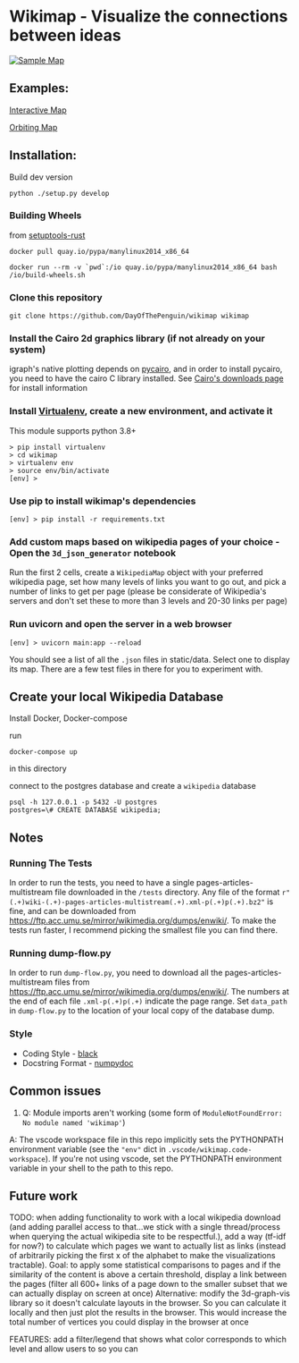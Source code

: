 # Wikimap - Visualize the connections between ideas
[![Sample Map](static/map.gif "Sample Wikimap")](https://dayofthepenguin.github.io/wikimap/interactive_demo.html)

## Examples:
[Interactive Map](https://dayofthepenguin.github.io/wikimap/interactive_demo.html)

[Orbiting Map](https://dayofthepenguin.github.io/wikimap/orbiting_demo.html)

## Installation:
Build dev version
```shell
python ./setup.py develop
```
### Building Wheels
from [setuptools-rust](https://github.com/PyO3/setuptools-rust#binary-wheels-on-linux)

```shell
docker pull quay.io/pypa/manylinux2014_x86_64
```

```shell
docker run --rm -v `pwd`:/io quay.io/pypa/manylinux2014_x86_64 bash /io/build-wheels.sh
```

### Clone this repository

`git clone https://github.com/DayOfThePenguin/wikimap wikimap`

### Install the Cairo 2d graphics library (if not already on your system)
igraph's native plotting depends on [pycairo](https://www.cairographics.org/pycairo/), and
in order to install pycairo, you need to have the cairo C library installed.  See
[Cairo's downloads page](https://www.cairographics.org/download/) for install information

### Install [Virtualenv](https://virtualenv.pypa.io/en/latest/), create a new environment, and activate it
This module supports python 3.8+
```shell
> pip install virtualenv
> cd wikimap
> virtualenv env
> source env/bin/activate
[env] > 
```

### Use pip to install wikimap's dependencies
```shell
[env] > pip install -r requirements.txt
```

### Add custom maps based on wikipedia pages of your choice - Open the `3d_json_generator` notebook
Run the first 2 cells, create a `WikipediaMap` object with your preferred wikipedia page, set how many
levels of links you want to go out, and pick a number of links to get per page (please be considerate of
Wikipedia's servers and don't set these to more than 3 levels and 20-30 links per page)


### Run uvicorn and open the server in a web browser
```shell
[env] > uvicorn main:app --reload
```
You should see a list of all the `.json` files in static/data. Select one to display its map. There are a few test files in there for you to experiment with.

## Create your local Wikipedia Database
Install Docker, Docker-compose

run
```shell
docker-compose up
```
in this directory

connect to the postgres database and create a `wikipedia` database
```shell
psql -h 127.0.0.1 -p 5432 -U postgres
postgres=\# CREATE DATABASE wikipedia;
```

## Notes
### Running The Tests
In order to run the tests, you need to have a single pages-articles-multistream file
downloaded in the `/tests` directory. Any file of the format
`r"(.+)wiki-(.+)-pages-articles-multistream(.+).xml-p(.+)p(.+).bz2"` is fine, and can
be downloaded from https://ftp.acc.umu.se/mirror/wikimedia.org/dumps/enwiki/. To make
the tests run faster, I recommend picking the smallest file you can find there.

### Running dump-flow.py
In order to run `dump-flow.py`, you need to download all the pages-articles-multistream
files from https://ftp.acc.umu.se/mirror/wikimedia.org/dumps/enwiki/. The numbers at
the end of each file `.xml-p(.+)p(.+)` indicate the page range. Set `data_path` in
`dump-flow.py` to the location of your local copy of the database dump.

### Style
- Coding Style - [black](https://black.readthedocs.io/en/stable/)
- Docstring Format - [numpydoc](https://numpydoc.readthedocs.io/en/latest/example.html#example)

## Common issues
1. Q: Module imports aren't working (some form of `ModuleNotFoundError: No module named 'wikimap'`)

A: The vscode workspace file in this repo implicitly sets the PYTHONPATH environment variable
(see the `"env"` dict in `.vscode/wikimap.code-workspace`). If you're not using vscode, set the
PYTHONPATH environment variable in your shell to the path to this repo.

## Future work
TODO: when adding functionality to work with a local wikipedia download (and adding parallel access to that...we
stick with a single thread/process when querying the actual wikipedia site to be respectful.), add a way (tf-idf for now?)
to calculate which pages we want to actually list as links (instead of arbitrarily picking the first x of the alphabet to make the visualizations tractable).
Goal: to apply some statistical comparisons to pages and if the similarity of the content is above a certain threshold, display a link
between the pages (filter all 600+ links of a page down to the smaller subset that we can actually display on screen at once)
Alternative: modify the 3d-graph-vis library so it doesn't calculate layouts in the browser. So you can calculate it locally
and then just plot the results in the browser. This would increase the total number of vertices you could display in the browser at
once

FEATURES: add a filter/legend that shows what color corresponds to which level and allow users to  so you can